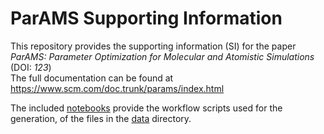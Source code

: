 # ParAMS Supporting Information

This repository provides the supporting information (SI) for the paper  
*ParAMS: Parameter Optimization for Molecular and Atomistic Simulations* (DOI: *123*)  
The full documentation can be found at https://www.scm.com/doc.trunk/params/index.html

The included [notebooks](notebooks) provide the workflow scripts used for the generation,
of the files in the [data](data) directory.
